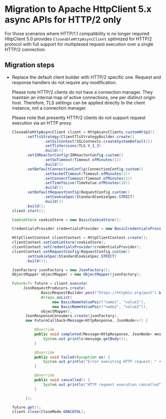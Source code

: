 <!--
    Licensed to the Apache Software Foundation (ASF) under one
    or more contributor license agreements.  See the NOTICE file
    distributed with this work for additional information
    regarding copyright ownership.  The ASF licenses this file
    to you under the Apache License, Version 2.0 (the
    "License"); you may not use this file except in compliance
    with the License.  You may obtain a copy of the License at
    
      http://www.apache.org/licenses/LICENSE-2.0
    
    Unless required by applicable law or agreed to in writing,
    software distributed under the License is distributed on an
    "AS IS" BASIS, WITHOUT WARRANTIES OR CONDITIONS OF ANY
    KIND, either express or implied.  See the License for the
    specific language governing permissions and limitations
    under the License.
-->

# Migration to Apache HttpClient 5.x async APIs for HTTP/2 only

For those scenarios where HTTP/1.1 compatibility is no longer required HttpClient 5.0
provides `CloseableHttpAsyncClient` optimized for HTTP/2 protocol with full support for multiplexed request execution
over a single HTTP/2 connection.

## Migration steps

-  Replace the default client builder with HTTP/2 specific one. Request and response handlers do not require any
   modification.

   Please note HTTP/2 clients do not have a connection manager. They maintain an internal map of active connections,
   one per distinct origin host. Therefore, TLS settings can be applied directly to the client instance, not a
   connection manager.

   Please note that presently HTTP/2 clients do not support request execution via an HTTP proxy.

   ```java
   CloseableHttpAsyncClient client = HttpAsyncClients.customHttp2()
         .setTlsStrategy(ClientTlsStrategyBuilder.create()
                 .setSslContext(SSLContexts.createSystemDefault())
                 .setTlsVersions(TLS.V_1_3)
                 .build())
         .setIOReactorConfig(IOReactorConfig.custom()
                 .setSoTimeout(Timeout.ofMinutes(1))
                 .build())
         .setDefaultConnectionConfig(ConnectionConfig.custom()
                 .setSocketTimeout(Timeout.ofMinutes(1))
                 .setConnectTimeout(Timeout.ofMinutes(1))
                 .setTimeToLive(TimeValue.ofMinutes(10))
                 .build())
         .setDefaultRequestConfig(RequestConfig.custom()
                 .setCookieSpec(StandardCookieSpec.STRICT)
                 .build())
         .build();
   client.start();
   
   CookieStore cookieStore = new BasicCookieStore();
   
   CredentialsProvider credentialsProvider = new BasicCredentialsProvider();
   
   HttpClientContext clientContext = HttpClientContext.create();
   clientContext.setCookieStore(cookieStore);
   clientContext.setCredentialsProvider(credentialsProvider);
   clientContext.setRequestConfig(RequestConfig.custom()
         .setCookieSpec(StandardCookieSpec.STRICT)
         .build());
   
   JsonFactory jsonFactory = new JsonFactory();
   ObjectMapper objectMapper = new ObjectMapper(jsonFactory);

   Future<?> future = client.execute(
        JsonRequestProducers.create(
                BasicRequestBuilder.post("https://httpbin.org/post").build(),
                Arrays.asList(
                     new BasicNameValuePair("name1", "value1"),
                     new BasicNameValuePair("name2", "value2")),
                objectMapper),
         JsonResponseConsumers.create(jsonFactory),
         new FutureCallback<Message<HttpResponse, JsonNode>>() {
   
             @Override
             public void completed(Message<HttpResponse, JsonNode> message) {
                 System.out.println(message.getBody());
             }
   
             @Override
             public void failed(Exception ex) {
                 System.out.println("Error executing HTTP request: " + ex.getMessage());
             }
   
             @Override
             public void cancelled() {
                 System.out.println("HTTP request execution cancelled");
             }
   
         });
   
   future.get();
   client.close(CloseMode.GRACEFUL);
   ```
